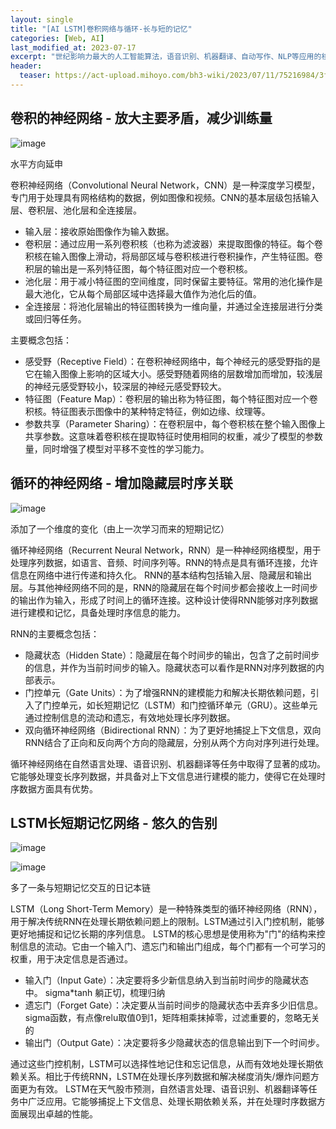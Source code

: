```yaml
---
layout: single
title: "[AI LSTM]卷积网络与循环-长与短的记忆"
categories: [Web, AI]
last_modified_at: 2023-07-17
excerpt: "世纪影响力最大的人工智能算法，语音识别、机器翻译、自动写作、NLP等应用的核心"
header: 
  teaser: https://act-upload.mihoyo.com/bh3-wiki/2023/07/11/75216984/3f57387838c28d771d033a4c507126c1_6812554801947496218.png
---
```


## 卷积的神经网络 - 放大主要矛盾，减少训练量

![image](https://images.cnblogs.com/cnblogs_com/blogs/783023/galleries/2328000/o_230719121135_image.png)

水平方向延申

卷积神经网络（Convolutional Neural Network，CNN）是一种深度学习模型，专门用于处理具有网格结构的数据，例如图像和视频。CNN的基本层级包括输入层、卷积层、池化层和全连接层。
- 输入层：接收原始图像作为输入数据。
- 卷积层：通过应用一系列卷积核（也称为滤波器）来提取图像的特征。每个卷积核在输入图像上滑动，将局部区域与卷积核进行卷积操作，产生特征图。卷积层的输出是一系列特征图，每个特征图对应一个卷积核。
- 池化层：用于减小特征图的空间维度，同时保留主要特征。常用的池化操作是最大池化，它从每个局部区域中选择最大值作为池化后的值。
- 全连接层：将池化层输出的特征图转换为一维向量，并通过全连接层进行分类或回归等任务。
  
主要概念包括：
- 感受野（Receptive Field）：在卷积神经网络中，每个神经元的感受野指的是它在输入图像上影响的区域大小。感受野随着网络的层数增加而增加，较浅层的神经元感受野较小，较深层的神经元感受野较大。
- 特征图（Feature Map）：卷积层的输出称为特征图，每个特征图对应一个卷积核。特征图表示图像中的某种特定特征，例如边缘、纹理等。
- 参数共享（Parameter Sharing）：在卷积层中，每个卷积核在整个输入图像上共享参数。这意味着卷积核在提取特征时使用相同的权重，减少了模型的参数量，同时增强了模型对平移不变性的学习能力。 

## 循环的神经网络 - 增加隐藏层时序关联

![image](https://images.cnblogs.com/cnblogs_com/blogs/783023/galleries/2328000/o_230719122121_image.png)

添加了一个维度的变化（由上一次学习而来的短期记忆）

循环神经网络（Recurrent Neural Network，RNN）是一种神经网络模型，用于处理序列数据，如语言、音频、时间序列等。RNN的特点是具有循环连接，允许信息在网络中进行传递和持久化。
RNN的基本结构包括输入层、隐藏层和输出层。与其他神经网络不同的是，RNN的隐藏层在每个时间步都会接收上一时间步的输出作为输入，形成了时间上的循环连接。这种设计使得RNN能够对序列数据进行建模和记忆，具备处理时序信息的能力。

RNN的主要概念包括：
- 隐藏状态（Hidden State）：隐藏层在每个时间步的输出，包含了之前时间步的信息，并作为当前时间步的输入。隐藏状态可以看作是RNN对序列数据的内部表示。
- 门控单元（Gate Units）：为了增强RNN的建模能力和解决长期依赖问题，引入了门控单元，如长短期记忆（LSTM）和门控循环单元（GRU）。这些单元通过控制信息的流动和遗忘，有效地处理长序列数据。
- 双向循环神经网络（Bidirectional RNN）：为了更好地捕捉上下文信息，双向RNN结合了正向和反向两个方向的隐藏层，分别从两个方向对序列进行处理。

循环神经网络在自然语言处理、语音识别、机器翻译等任务中取得了显著的成功。它能够处理变长序列数据，并具备对上下文信息进行建模的能力，使得它在处理时序数据方面具有优势。

## LSTM长短期记忆网络 - 悠久的告别

![image](https://images.cnblogs.com/cnblogs_com/blogs/783023/galleries/2328000/o_230719123510_image.png)

![image](https://images.cnblogs.com/cnblogs_com/blogs/783023/galleries/2328000/o_230719123358_image.png)

多了一条与短期记忆交互的日记本链

LSTM（Long Short-Term Memory）是一种特殊类型的循环神经网络（RNN），用于解决传统RNN在处理长期依赖问题上的限制。LSTM通过引入门控机制，能够更好地捕捉和记忆长期的序列信息。
LSTM的核心思想是使用称为"门"的结构来控制信息的流动。它由一个输入门、遗忘门和输出门组成，每个门都有一个可学习的权重，用于决定信息是否通过。
- 输入门（Input Gate）：决定要将多少新信息纳入到当前时间步的隐藏状态中。 sigma*tanh 躺正切，梳理归纳
- 遗忘门（Forget Gate）：决定要从当前时间步的隐藏状态中丢弃多少旧信息。sigma函数，有点像relu取值0到1，矩阵相乘抹掉零，过滤重要的，忽略无关的
- 输出门（Output Gate）：决定要将多少隐藏状态的信息输出到下一个时间步。
  
通过这些门控机制，LSTM可以选择性地记住和忘记信息，从而有效地处理长期依赖关系。相比于传统RNN，LSTM在处理长序列数据和解决梯度消失/爆炸问题方面更为有效。
  LSTM在天气股市预测，自然语言处理、语音识别、机器翻译等任务中广泛应用。它能够捕捉上下文信息、处理长期依赖关系，并在处理时序数据方面展现出卓越的性能。
